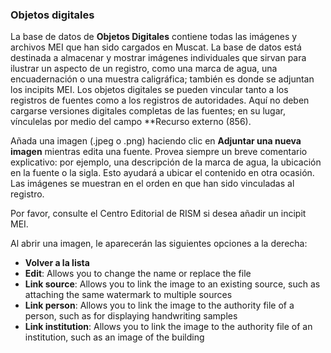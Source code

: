 ### Objetos digitales
La base de datos de **Objetos Digitales** contiene todas las imágenes y archivos MEI que han sido cargados en Muscat. La base de datos está destinada a almacenar y mostrar imágenes individuales que sirvan para ilustrar un aspecto de un registro, como una marca de agua, una encuadernación o una muestra caligráfica; también es donde se adjuntan los incipits MEI. Los objetos digitales se pueden vincular tanto a los registros de fuentes como a los registros de autoridades. Aquí no deben cargarse versiones digitales completas de las fuentes; en su lugar, vínculelas por medio del campo **Recurso externo (856).

Añada una imagen (.jpeg o .png) haciendo clic en **Adjuntar una nueva imagen** mientras edita una fuente. Provea siempre un breve comentario explicativo: por ejemplo, una descripción de la marca de agua, la ubicación en la fuente o la sigla. Esto ayudará a ubicar el contenido en otra ocasión. Las imágenes se muestran en el orden en que han sido vinculadas al registro.

Por favor, consulte el Centro Editorial de RISM si desea añadir un incipit MEI.

Al abrir una imagen, le aparecerán las siguientes opciones a la derecha:
- **Volver a la lista**
- **Edit**: Allows you to change the name or replace the file
- **Link source**: Allows you to link the image to an existing source, such as attaching the same watermark to multiple sources
- **Link person**: Allows you to link the image to the authority file of a person, such as for displaying handwriting samples
- **Link institution**: Allows you to link the image to the authority file of an institution, such as an image of the building
